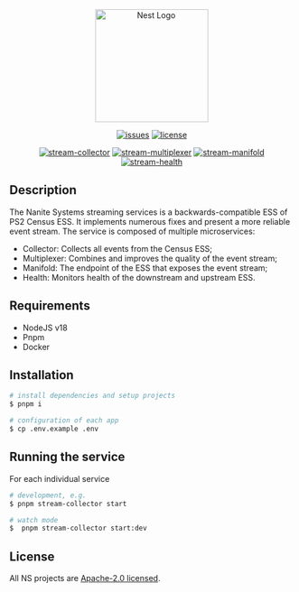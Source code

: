 <div align="center">
<a href="https://nanite-systems.net/" target="blank">
  <img src="https://nanite-systems.net/images/ns.colored.svg" width="200" alt="Nest Logo" />
</a>

[![issues](https://img.shields.io/github/issues/nanite-systems/stream)](https://github.com/nanite-systems/stream/issues)
[![license](https://img.shields.io/github/license/nanite-systems/stream)](https://github.com/nanite-systems/stream/blob/main/LICENSE)

[![stream-collector](https://img.shields.io/github/package-json/v/nanite-systems/stream?color=blue&filename=apps%2Fstream-collector%2Fpackage.json&label=collector)](https://github.com/nanite-systems/stream/tree/main/apps/stream-collector)
[![stream-multiplexer](https://img.shields.io/github/package-json/v/nanite-systems/stream?color=blue&filename=apps%2Fstream-multiplexer%2Fpackage.json&label=multiplexer)](https://github.com/nanite-systems/stream/tree/main/apps/stream-multiplexer)
[![stream-manifold](https://img.shields.io/github/package-json/v/nanite-systems/stream?color=blue&filename=apps%2Fstream-manifold%2Fpackage.json&label=manifold)](https://github.com/nanite-systems/stream/tree/main/apps/stream-manifold)
[![stream-health](https://img.shields.io/github/package-json/v/nanite-systems/stream?color=blue&filename=apps%2Fstream-health%2Fpackage.json&label=health)](https://github.com/nanite-systems/stream/tree/main/apps/stream-health)


</div>

## Description

The Nanite Systems streaming services is a backwards-compatible ESS of PS2 Census ESS.
It implements numerous fixes and present a more reliable event stream.
The service is composed of multiple microservices:

- Collector: Collects all events from the Census ESS;
- Multiplexer: Combines and improves the quality of the event stream;
- Manifold: The endpoint of the ESS that exposes the event stream;
- Health: Monitors health of the downstream and upstream ESS.

## Requirements

- NodeJS v18
- Pnpm
- Docker

## Installation

```bash
# install dependencies and setup projects
$ pnpm i

# configuration of each app
$ cp .env.example .env
```

## Running the service

For each individual service

```bash
# development, e.g.
$ pnpm stream-collector start

# watch mode
$  pnpm stream-collector start:dev
```

## License

All NS projects are [Apache-2.0 licensed](LICENSE).
